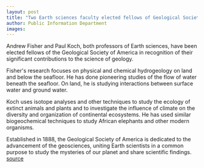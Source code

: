 ```yaml
---
layout: post
title: "Two Earth sciences faculty elected fellows of Geological Society of America"
author: Public Information Department
images:
---
```


Andrew Fisher and Paul Koch, both professors of Earth sciences, have been elected fellows of the Geological Society of America in recognition of their significant contributions to the science of geology.

Fisher's research focuses on physical and chemical hydrogeology on land and below the seafloor. He has done pioneering studies of the flow of water beneath the seafloor. On land, he is studying interactions between surface water and ground water.

Koch uses isotope analyses and other techniques to study the ecology of extinct animals and plants and to investigate the influence of climate on the diversity and organization of continental ecosystems. He has used similar biogeochemical techniques to study African elephants and other modern organisms.

Established in 1888, the Geological Society of America is dedicated to the advancement of the geosciences, uniting Earth scientists in a common purpose to study the mysteries of our planet and share scientific findings.
[source](http://www1.ucsc.edu/currents/05-06/06-12/fellows.asp "Permalink to fellows")
